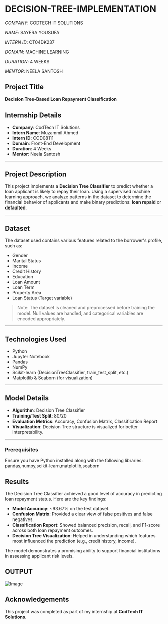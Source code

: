 # DECISION-TREE-IMPLEMENTATION

*COMPANY*: CODTECH IT SOLUTIONS

*NAME*: SAYERA YOUSUFA

*INTERN ID*: CT04DK237

*DOMAIN*: MACHINE LEARNING

*DURATION*: 4 WEEKS

*MENTOR*: NEELA SANTOSH



##  Project Title
**Decision Tree-Based Loan Repayment Classification**

##  Internship Details
- **Company**: CodTech IT Solutions  
- **Intern Name**: Muzammil Ahmed  
- **Intern ID**: COD08111  
- **Domain**: Front-End Development  
- **Duration**: 4 Weeks  
- **Mentor**: Neela Santosh

---

##  Project Description

This project implements a **Decision Tree Classifier** to predict whether a loan applicant is likely to repay their loan. Using a supervised machine learning approach, we analyze patterns in the dataset to determine the financial behavior of applicants and make binary predictions: **loan repaid** or **defaulted**.

---

##  Dataset

The dataset used contains various features related to the borrower's profile, such as:
- Gender
- Marital Status
- Income
- Credit History
- Education
- Loan Amount
- Loan Term
- Property Area
- Loan Status (Target variable)

> Note: The dataset is cleaned and preprocessed before training the model. Null values are handled, and categorical variables are encoded appropriately.

---

##  Technologies Used

- Python
- Jupyter Notebook
- Pandas
- NumPy
- Scikit-learn (DecisionTreeClassifier, train_test_split, etc.)
- Matplotlib & Seaborn (for visualization)

---

##  Model Details

- **Algorithm**: Decision Tree Classifier
- **Training/Test Split**: 80/20
- **Evaluation Metrics**: Accuracy, Confusion Matrix, Classification Report
- **Visualization**: Decision Tree structure is visualized for better interpretability.

---
###  Prerequisites

Ensure you have Python installed along with the following libraries:
pandas,numpy,scikit-learn,matplotlib,seaborn

## Results

The Decision Tree Classifier achieved a good level of accuracy in predicting loan repayment status. Here are the key findings:

-  **Model Accuracy**: ~93.67% on the test dataset.
-  **Confusion Matrix**: Provided a clear view of false positives and false negatives.
-  **Classification Report**: Showed balanced precision, recall, and F1-score across both loan repayment outcomes.
-  **Decision Tree Visualization**: Helped in understanding which features most influenced the prediction (e.g., credit history, income).

The model demonstrates a promising ability to support financial institutions in assessing applicant risk levels.

## OUTPUT

![Image](https://github.com/user-attachments/assets/5edc9fba-9a14-4665-84aa-6232b6e2ef45)

##  Acknowledgements

This project was completed as part of my internship at **CodTech IT Solutions**.


